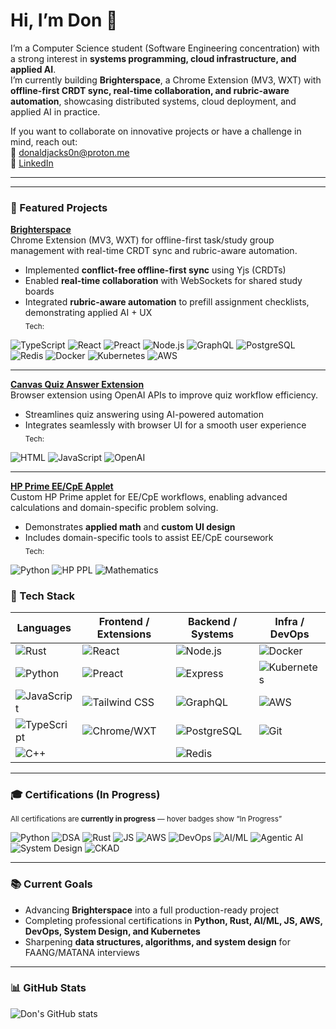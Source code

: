 # Hi, I’m Don 👋  

I’m a Computer Science student (Software Engineering concentration) with a strong interest in **systems programming, cloud infrastructure, and applied AI**.  
I’m currently building **Brighterspace**, a Chrome Extension (MV3, WXT) with **offline-first CRDT sync, real-time collaboration, and rubric-aware automation**, showcasing distributed systems, cloud deployment, and applied AI in practice.  

If you want to collaborate on innovative projects or have a challenge in mind, reach out:  
📧 [donaldjacks0n@proton.me](mailto:donaldjacks0n@proton.me)  
🔗 [LinkedIn](https://www.linkedin.com/in/djackson4005?utm_source=share&utm_campaign=share_via&utm_content=profile&utm_medium=ios_app)  

---

---

### 📌 Featured Projects

**[Brighterspace](https://github.com/ReavesX/wxt-brighterspace)**  
Chrome Extension (MV3, WXT) for offline-first task/study group management with real-time CRDT sync and rubric-aware automation.  

- Implemented **conflict-free offline-first sync** using Yjs (CRDTs)  
- Enabled **real-time collaboration** with WebSockets for shared study boards  
- Integrated **rubric-aware automation** to prefill assignment checklists, demonstrating applied AI + UX  
<sub>Tech:</sub>  
<img alt="TypeScript" src="https://img.shields.io/badge/-TypeScript-3178C6?style=for-the-badge&logo=typescript&logoColor=white" /> 
<img alt="React" src="https://img.shields.io/badge/-React-61DAFB?style=for-the-badge&logo=react&logoColor=white" /> 
<img alt="Preact" src="https://img.shields.io/badge/-Preact-673AB7?style=for-the-badge&logo=preact&logoColor=white" /> 
<img alt="Node.js" src="https://img.shields.io/badge/-Node.js-339933?style=for-the-badge&logo=node.js&logoColor=white" /> 
<img alt="GraphQL" src="https://img.shields.io/badge/-GraphQL-E10098?style=for-the-badge&logo=graphql&logoColor=white" /> 
<img alt="PostgreSQL" src="https://img.shields.io/badge/-PostgreSQL-336791?style=for-the-badge&logo=postgresql&logoColor=white" /> 
<img alt="Redis" src="https://img.shields.io/badge/-Redis-DC382D?style=for-the-badge&logo=redis&logoColor=white" /> 
<img alt="Docker" src="https://img.shields.io/badge/-Docker-2496ED?style=for-the-badge&logo=docker&logoColor=white" /> 
<img alt="Kubernetes" src="https://img.shields.io/badge/-Kubernetes-326CE5?style=for-the-badge&logo=kubernetes&logoColor=white" /> 
<img alt="AWS" src="https://img.shields.io/badge/-AWS-232F3E?style=for-the-badge&logo=amazonaws&logoColor=white" />

---

**[Canvas Quiz Answer Extension](https://github.com/ReavesX/Canvas-Quiz-OpenAI-Answerer)**  
Browser extension using OpenAI APIs to improve quiz workflow efficiency.  

- Streamlines quiz answering using AI-powered automation  
- Integrates seamlessly with browser UI for a smooth user experience  
<sub>Tech:</sub>  
<img alt="HTML" src="https://img.shields.io/badge/-HTML-E34F26?style=for-the-badge&logo=html5&logoColor=white" /> 
<img alt="JavaScript" src="https://img.shields.io/badge/-JavaScript-F7DF1E?style=for-the-badge&logo=javascript&logoColor=black" /> 
<img alt="OpenAI" src="https://img.shields.io/badge/-OpenAI-412991?style=for-the-badge&logo=openai&logoColor=white" />

---

**[HP Prime EE/CpE Applet](https://github.com/ReavesX/HpPrime-EE-CpE-Applet)**  
Custom HP Prime applet for EE/CpE workflows, enabling advanced calculations and domain-specific problem solving.  

- Demonstrates **applied math** and **custom UI design**  
- Includes domain-specific tools to assist EE/CpE coursework  
<sub>Tech:</sub>  
<img alt="Python" src="https://img.shields.io/badge/-Python-3776AB?style=for-the-badge&logo=python&logoColor=white" /> 
<img alt="HP PPL" src="https://img.shields.io/badge/-HP%20PPL-555555?style=for-the-badge" /> 
<img alt="Mathematics" src="https://img.shields.io/badge/-Mathematics-FF6F61?style=for-the-badge" />


### 🧰 Tech Stack

**Languages** | **Frontend / Extensions** | **Backend / Systems** | **Infra / DevOps**
--- | --- | --- | ---
<img alt="Rust" src="https://img.shields.io/badge/-Rust-000000?style=for-the-badge&logo=rust&logoColor=white" />  | <img alt="React" src="https://img.shields.io/badge/-React-61DAFB?style=for-the-badge&logo=react&logoColor=white" />  | <img alt="Node.js" src="https://img.shields.io/badge/-Node.js-339933?style=for-the-badge&logo=node.js&logoColor=white" />  | <img alt="Docker" src="https://img.shields.io/badge/-Docker-2496ED?style=for-the-badge&logo=docker&logoColor=white" /> 
<img alt="Python" src="https://img.shields.io/badge/-Python-3776AB?style=for-the-badge&logo=python&logoColor=white" />  | <img alt="Preact" src="https://img.shields.io/badge/-Preact-673AB7?style=for-the-badge&logo=preact&logoColor=white" />  | <img alt="Express" src="https://img.shields.io/badge/-Express-000000?style=for-the-badge&logo=express&logoColor=white" />  | <img alt="Kubernetes" src="https://img.shields.io/badge/-Kubernetes-326CE5?style=for-the-badge&logo=kubernetes&logoColor=white" /> 
<img alt="JavaScript" src="https://img.shields.io/badge/-JavaScript-F7DF1E?style=for-the-badge&logo=javascript&logoColor=black" />  | <img alt="Tailwind CSS" src="https://img.shields.io/badge/-TailwindCSS-06B6D4?style=for-the-badge&logo=tailwind-css&logoColor=white" /> | <img alt="GraphQL" src="https://img.shields.io/badge/-GraphQL-E10098?style=for-the-badge&logo=graphql&logoColor=white" />  | <img alt="AWS" src="https://img.shields.io/badge/-AWS-232F3E?style=for-the-badge&logo=amazonaws&logoColor=white" />
<img alt="TypeScript" src="https://img.shields.io/badge/-TypeScript-3178C6?style=for-the-badge&logo=typescript&logoColor=white" />  | <img alt="Chrome/WXT" src="https://img.shields.io/badge/-Chrome-4285F4?style=for-the-badge&logo=google-chrome&logoColor=white" /> | <img alt="PostgreSQL" src="https://img.shields.io/badge/-PostgreSQL-336791?style=for-the-badge&logo=postgresql&logoColor=white" />  | <img alt="Git" src="https://img.shields.io/badge/-Git-F05032?style=for-the-badge&logo=git&logoColor=white" />
<img alt="C++" src="https://img.shields.io/badge/-C++-00599C?style=for-the-badge&logo=c%2B%2B&logoColor=white" /> | &nbsp; | <img alt="Redis" src="https://img.shields.io/badge/-Redis-DC382D?style=for-the-badge&logo=redis&logoColor=white" />  | &nbsp;

---

### 🎓 Certifications (In Progress)

<sub>All certifications are **currently in progress** — hover badges show “In Progress”</sub>  

<img alt="Python" src="https://img.shields.io/badge/-Python%20Dev-Microsoft-ff9900?style=for-the-badge&logo=python&logoColor=white&label=In%20Progress" />
<img alt="DSA" src="https://img.shields.io/badge/-DSA-UCSD/HSE-007ACC?style=for-the-badge&logo=data:image/png;base64,iVBORw0KGgoAAAANSUhEUgAAAAEAAAABCAQAAAC1HAwCAAAAC0lEQVR42mP8Xw8AAkcB9hWDyoQAAAAASUVORK5CYII=&label=In%20Progress" />
<img alt="Rust" src="https://img.shields.io/badge/-Rust-Duke-000000?style=for-the-badge&logo=rust&logoColor=white&label=In%20Progress" />
<img alt="JS" src="https://img.shields.io/badge/-FullStack%20JS-IBM-F7DF1E?style=for-the-badge&logo=javascript&logoColor=black&label=In%20Progress" />
<img alt="AWS" src="https://img.shields.io/badge/-AWS%20Solutions-Architect-Amazon-232F3E?style=for-the-badge&logo=amazonaws&logoColor=white&label=In%20Progress" />
<img alt="DevOps" src="https://img.shields.io/badge/-Applied%20DevOps-IBM-326CE5?style=for-the-badge&logo=ibm&logoColor=white&label=In%20Progress" />
<img alt="AI/ML" src="https://img.shields.io/badge/-AI%20ML-Microsoft-107C10?style=for-the-badge&logo=microsoft&logoColor=white&label=In%20Progress" />
<img alt="Agentic AI" src="https://img.shields.io/badge/-Agentic%20AI-IBM-412991?style=for-the-badge&logo=ibm&logoColor=white&label=In%20Progress" />
<img alt="System Design" src="https://img.shields.io/badge/-System%20Design-Coursera-0056D2?style=for-the-badge&logo=coursera&logoColor=white&label=In%20Progress" />
<img alt="CKAD" src="https://img.shields.io/badge/-Kubernetes%20CKAD-Linux-326CE5?style=for-the-badge&logo=linux&logoColor=white&label=In%20Progress" />

---

### 📚 Current Goals
- Advancing **Brighterspace** into a full production-ready project  
- Completing professional certifications in **Python, Rust, AI/ML, JS, AWS, DevOps, System Design, and Kubernetes**  
- Sharpening **data structures, algorithms, and system design** for FAANG/MATANA interviews  

---

### 📊 GitHub Stats
![Don's GitHub stats](https://github-readme-stats.vercel.app/api?username=ReavesX&show_icons=true&theme=gruvbox)
